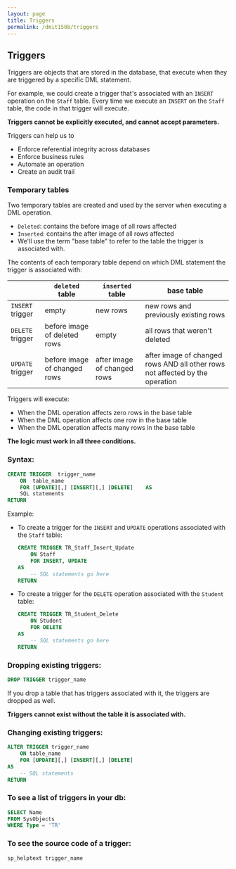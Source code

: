 ```yaml
---
layout: page
title: Triggers
permalink: /dmit1508/triggers
---
```


## Triggers

Triggers are objects that are stored in the database, that execute when they are triggered by a specific DML statement.

For example, we could create a trigger that's associated with an `INSERT` operation on the `Staff` table. Every time we execute an `INSERT` on the `Staff` table, the code in that trigger will execute.

**Triggers cannot be explicitly executed, and cannot accept parameters.**

Triggers can help us to
- Enforce referential integrity across databases
- Enforce business rules
- Automate an operation
- Create an audit trail

### Temporary tables
Two temporary tables are created and used by the server when executing a DML operation.
- `Deleted`: contains the before image of all rows affected
- `Inserted`: contains the after image of all rows affected
- We'll use the term "base table" to refer to the table the trigger is associated with.

The contents of each temporary table depend on which DML statement the trigger is associated with:

| |  `deleted` table | `inserted` table | base table
--- | --- | --- | --- 
`INSERT` trigger | empty | new rows | new rows and previously existing rows
`DELETE` trigger | before image of deleted rows | empty | all rows that weren't deleted
`UPDATE` trigger |  before image of changed rows | after image of changed rows | after image of changed rows AND all other rows not affected by the operation

Triggers will execute:
- When the DML operation affects zero rows in the base table
- When the DML operation affects one row in the base table
- When the DML operation affects many rows in the base table

**The logic must work in all three conditions.**

### Syntax:
```sql
CREATE TRIGGER	trigger_name
	ON	table_name
	FOR [UPDATE][,] [INSERT][,] [DELETE]	AS
	SQL statements
RETURN
```

Example:
- To create a trigger for the `INSERT` and `UPDATE` operations associated with the `Staff` table:
    ```sql
    CREATE TRIGGER TR_Staff_Insert_Update
        ON Staff 
        FOR INSERT, UPDATE	
    AS
        -- SQL statements go here
    RETURN
    ```

- To create a trigger for the `DELETE` operation associated with the `Student` table:
    ```sql
    CREATE TRIGGER TR_Student_Delete
        ON Student 
        FOR DELETE	
    AS
        -- SQL statements go here
    RETURN
    ```

### Dropping existing triggers:
```sql
DROP TRIGGER trigger_name
```
    
If you drop a table that has triggers associated with it, the triggers are dropped as well.

**Triggers cannot exist without the table it is associated with.**

### Changing existing triggers:
```sql
ALTER TRIGGER trigger_name
    ON table_name
    FOR [UPDATE][,] [INSERT][,] [DELETE]
AS
    -- SQL statements
RETURN
```

### To see a list of triggers in your db:
```sql
SELECT Name 
FROM SysObjects 
WHERE Type = 'TR'
```

### To see the source code of a trigger:
```sql
sp_helptext trigger_name
```